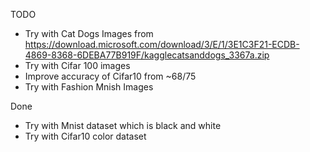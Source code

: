 TODO
* Try with Cat Dogs Images from https://download.microsoft.com/download/3/E/1/3E1C3F21-ECDB-4869-8368-6DEBA77B919F/kagglecatsanddogs_3367a.zip
* Try with Cifar 100 images
* Improve accuracy of Cifar10 from ~68/75 
* Try with Fashion Mnish Images

Done
* Try with Mnist dataset which is black and white
* Try with Cifar10 color dataset
